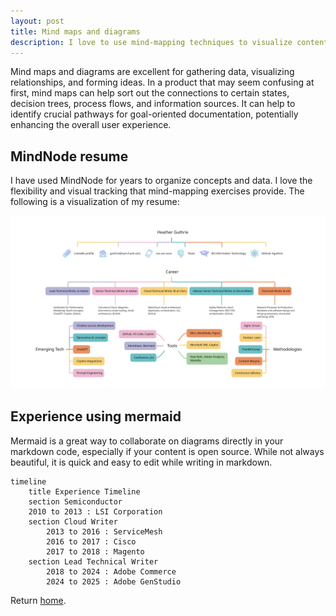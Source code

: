 ```yaml
---
layout: post
title: Mind maps and diagrams
description: I love to use mind-mapping techniques to visualize content and connections.
---
```


Mind maps and diagrams are excellent for gathering data, visualizing relationships, and forming ideas. In a product that may seem confusing at first, mind maps can help sort out the connections to certain states, decision trees, process flows, and information sources. It can help to identify crucial pathways for goal-oriented documentation, potentially enhancing the overall user experience.

## MindNode resume

I have used MindNode for years to organize concepts and data. I love the flexibility and visual tracking that mind-mapping exercises provide. The following is a visualization of my resume:

![Mind map visual resume](assets/Resume-2025.svg "HGUTHRIE resume as a mind map")

## Experience using mermaid

Mermaid is a great way to collaborate on diagrams directly in your markdown code, especially if your content is open source. While not always beautiful, it is quick and easy to edit while writing in markdown.

```mermaid
timeline
    title Experience Timeline
    section Semiconductor
    2010 to 2013 : LSI Corporation
    section Cloud Writer
        2013 to 2016 : ServiceMesh
        2016 to 2017 : Cisco
        2017 to 2018 : Magento
    section Lead Technical Writer
        2018 to 2024 : Adobe Commerce
        2024 to 2025 : Adobe GenStudio
```

Return [home](index.md).
